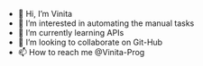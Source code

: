 - 👋 Hi, I’m Vinita
- 👀 I’m interested in automating the manual tasks
- 🌱 I’m currently learning APIs
- 💞️ I’m looking to collaborate on Git-Hub
- 📫 How to reach me @Vinita-Prog

<!---
Vinita-Prog/Vinita-Prog is a ✨ special ✨ repository because its `README.md` (this file) appears on your GitHub profile.
You can click the Preview link to take a look at your changes.
--->
